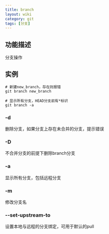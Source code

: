 ```yaml
---
title: branch
layout: wiki
category: git
tags: [分支]
---
```


## 功能描述

分支操作

## 实例

~~~Text
# 新建new_branch，存在则报错
git branch new_branch

# 显示所有分支，HEAD分支前有*标识
git branch -a
~~~

### -d

删除分支，如果分支上存在未合并的分支，提示错误

### -D

不合并分支的前提下删除branch分支

### -a

显示所有分支，包括远程分支

### -m

修改分支名

### --set-upstream-to

设置本地与远程的分支绑定，可用于默认的pull
